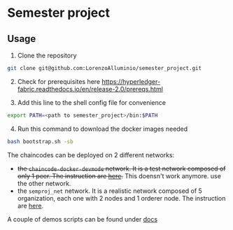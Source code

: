 # Semester project

## Usage

1. Clone the repository
```bash
git clone git@github.com:LorenzoAlluminio/semester_project.git
```

2. Check for prerequisites here https://hyperledger-fabric.readthedocs.io/en/release-2.0/prereqs.html

3. Add this line to the shell config file for convenience
```bash
export PATH=<path to semester_project>/bin:$PATH
```

4. Run this command to download the docker images needed
```bash
bash bootstrap.sh -sb
```

The chaincodes can be deployed on 2 different networks:
- ~~the `chaincode-docker-devmode` network. It is a test network composed of only 1 peer. The instruction are [here](./chaincode-docker-devmode/README.md).~~ This doensn't work anymore. use the other network.
- the `semproj_net` network. It is a realistic network composed of 5 organization, each one with 2 nodes and 1 orderer node. The instruction are [here](./semproj_net/README.md).

A couple of demos scripts can be found under [docs](docs/)
